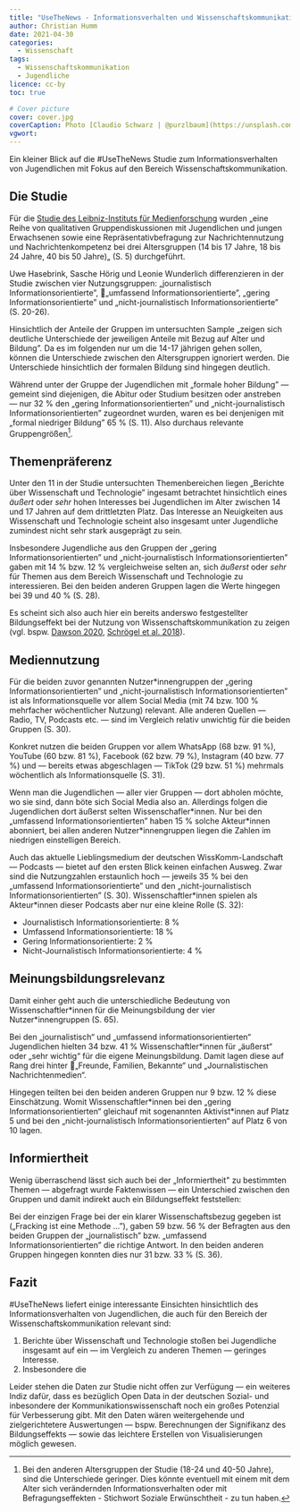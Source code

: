 ```yaml
---
title: "UseTheNews - Informationsverhalten und Wissenschaftskommunikation"
author: Christian Humm
date: 2021-04-30
categories:
  - Wissenschaft
tags:
  - Wissenschaftskommunikation
  - Jugendliche
licence: cc-by
toc: true

# Cover picture
cover: cover.jpg
coverCaption: Photo [Claudio Schwarz | @purzlbaum](https://unsplash.com/@purzlbaum) on [Unsplash](https://unsplash.com/s/photos/printing-press)
vgwort: 
---
```


Ein kleiner Blick auf die #UseTheNews Studie zum Informationsverhalten von Jugendlichen mit Fokus auf den Bereich Wissenschaftskommunikation.

<!--more-->

## Die Studie

Für die [Studie des Leibniz-Instituts für Medienforschung](https://doi.org/10.21241/ssoar.72822) wurden „eine Reihe von qualitativen Gruppendiskussionen mit Jugendlichen und jungen Erwachsenen sowie eine Repräsentativbefragung zur Nachrichtennutzung und Nachrichtenkompetenz bei drei Altersgruppen (14 bis 17 Jahre, 18 bis 24 Jahre, 40 bis 50 Jahre)„ (S. 5) durchgeführt.

Uwe Hasebrink, Sasche Hörig und Leonie Wunderlich differenzieren in der Studie zwischen vier Nutzungsgruppen: „journalistisch Informationsorientierte”, „umfassend Informationsorientierte”, „gering Informationsorientierte” und „nicht-journalistisch Informationsorientierte” (S. 20-26).

Hinsichtlich der Anteile der Gruppen im untersuchten Sample „zeigen sich deutliche Unterschiede der jeweiligen Anteile mit Bezug auf Alter und Bildung”. Da es im folgenden nur um die 14-17 jährigen gehen sollen, können die Unterschiede zwischen den Altersgruppen ignoriert werden. Die Unterschiede hinsichtlich der formalen Bildung sind hingegen deutlich.

Während unter der Gruppe der Jugendlichen mit „formale hoher Bildung” — gemeint sind diejenigen, die Abitur oder Studium besitzen oder anstreben — nur 32 % den „gering Informationsorientierten” und „nicht-journalistisch Informationsorientierten” zugeordnet wurden, waren es bei denjenigen mit „formal niedriger Bildung” 65 % (S. 11). Also durchaus relevante Gruppengrößen[^1].

[^1]: Bei den anderen Altersgruppen der Studie (18-24 und 40-50 Jahre), sind die Unterschiede geringer. Dies könnte eventuell mit einem mit dem Alter sich verändernden Informationsverhalten oder mit Befragungseffekten - Stichwort Soziale Erwünschtheit - zu tun haben.

## Themenpräferenz

Unter den 11 in der Studie untersuchten Themenbereichen liegen „Berichte über Wissenschaft und Technologie” ingesamt betrachtet hinsichtlich eines *äußert* oder *sehr* hohen Interesses bei Jugendlichen im Alter zwischen 14 und 17 Jahren auf dem drittletzten Platz. Das Interesse an Neuigkeiten aus Wissenschaft und Technologie scheint also insgesamt unter Jugendliche zumindest nicht sehr stark ausgeprägt zu sein.

Insbesondere Jugendliche aus den Gruppen der „gering Informationsorientierten” und „nicht-journalistisch Informationsorientierten” gaben mit 14 % bzw. 12 % vergleichweise selten an, sich *äußerst* oder *sehr* für Themen aus dem Bereich Wissenschaft und Technologie zu interessieren. Bei den beiden anderen Gruppen lagen die Werte hingegen bei 39 und 40 % (S. 28).

Es scheint sich also auch hier ein bereits anderswo festgestellter Bildungseffekt bei der Nutzung von Wissenschaftskommunikation zu zeigen (vgl. bspw. [Dawson 2020](https://www.worldcat.org/oclc/1178638891), [Schrögel et al. 2018](https://nbn-resolving.org/urn:nbn:de:0168-ssoar-66846-1)).

## Mediennutzung

Für die beiden zuvor genannten Nutzer\*innengruppen der „gering Informationsorientierten” und „nicht-journalistisch Informationsorientierten” ist als Informationsquelle vor allem Social Media (mit 74 bzw. 100 % mehrfacher wöchentlicher Nutzung) relevant. Alle anderen Quellen — Radio, TV, Podcasts etc. — sind im Vergleich relativ unwichtig für die beiden Gruppen (S. 30).

Konkret nutzen die beiden Gruppen vor allem WhatsApp (68 bzw. 91 %), YouTube (60 bzw. 81 %), Facebook (62 bzw. 79 %), Instagram (40 bzw. 77 %) und — bereits etwas abgeschlagen — TikTok (29 bzw. 51 %) mehrmals wöchentlich als Informationsquelle (S. 31).

Wenn man die Jugendlichen — aller vier Gruppen — dort abholen möchte, wo sie sind, dann böte sich Social Media also an. Allerdings folgen die Jugendlichen dort äußerst selten Wissenschafler\*innen. Nur bei den „umfassend Informationsorientierten” haben 15 % solche Akteur*innen abonniert, bei allen anderen Nutzer\*innengruppen liegen die Zahlen im niedrigen einstelligen Bereich.

Auch das aktuelle Lieblingsmedium der deutschen WissKomm-Landschaft — Podcasts — bietet auf den ersten Blick keinen einfachen Ausweg. Zwar sind die Nutzungzahlen erstaunlich hoch — jeweils 35 % bei den „umfassend Informationsorientierte” und den „nicht-journalistisch Informationsorientierten” (S. 30). Wissenschaftler\*innen spielen als Akteur\*innen dieser Podcasts aber nur eine kleine Rolle (S. 32):

- Journalistisch Informationsorientierte: 8 %
- Umfassend Informationsorientierte: 18 %
- Gering Informationsorientierte: 2 %
- Nicht-Journalistisch Informationsorientierte: 4 %

## Meinungsbildungsrelevanz

Damit einher geht auch die unterschiedliche Bedeutung von Wissenschaftler\*innen für die Meinungsbildung der vier Nutzer\*innengruppen (S. 65).

Bei den „journalistisch“ und „umfassend informationsorientierten“ Jugendlichen hielten 34 bzw. 41 % Wissenschaftler\*innen für „äußerst“ oder „sehr wichtig“ für die eigene Meinungsbildung. Damit lagen diese auf Rang drei hinter „Freunde, Familien, Bekannte“ und „Journalistischen Nachrichtenmedien“.

Hingegen teilten bei den beiden anderen Gruppen nur 9 bzw. 12 % diese Einschätzung. Womit Wissenschaftler\*innen bei den „gering Informationsorientierten“ gleichauf mit sogenannten Aktivist\*innen auf Platz 5 und bei den „nicht-journalistisch Informationsorientierten“ auf Platz 6 von 10 lagen.

## Informiertheit

Wenig überraschend lässt sich auch bei der „Informiertheit" zu bestimmten Themen — abgefragt wurde Faktenwissen — ein Unterschied zwischen den Gruppen und damit indirekt auch ein Bildungseffekt feststellen:

Bei der einzigen Frage bei der ein klarer Wissenschaftsbezug gegeben ist („Fracking ist eine Methode …”), gaben 59 bzw. 56 % der Befragten aus den beiden Gruppen der „journalistisch” bzw. „umfassend Informationsorientierten” die richtige Antwort. In den beiden anderen Gruppen hingegen konnten dies nur 31 bzw. 33 % (S. 36).

## Fazit

\#UseTheNews liefert einige interessante Einsichten hinsichtlich des Informationsverhalten von Jugendlichen, die auch für den Bereich der Wissenschaftskommunikation relevant sind:

1. Berichte über Wissenschaft und Technologie stoßen bei Jugendliche insgesamt auf ein — im Vergleich zu anderen Themen — geringes Interesse.
2. Insbesondere die

Leider stehen die Daten zur Studie nicht offen zur Verfügung — ein weiteres Indiz dafür, dass es bezüglich Open Data in der deutschen Sozial- und inbesondere der Kommunikationswissenschaft noch ein großes Potenzial für Verbesserung gibt. Mit den Daten wären weitergehende und zielgerichtetere Auswertungen — bspw. Berechnungen der Signifikanz des Bildungseffekts — sowie das leichtere Erstellen von Visualisierungen möglich gewesen.
